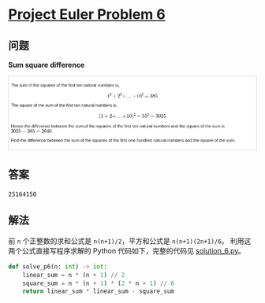 # [Project Euler Problem 6](https://projecteuler.net/problem=6)

## 问题

**Sum square difference**

![题目截图](../images/problem_6.png)

## 答案

`25164150`

## 解法

前 `n` 个正整数的求和公式是 `n(n+1)/2`，平方和公式是 `n(n+1)(2n+1)/6`。
利用这两个公式直接写程序求解的 Python 代码如下，完整的代码见 [solution_6.py](../solutions/solution_6.py)。

```python
def solve_p6(n: int) -> int:
    linear_sum = n * (n + 1) // 2
    square_sum = n * (n + 1) * (2 * n + 1) // 6
    return linear_sum * linear_sum - square_sum
```
